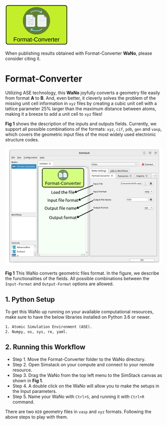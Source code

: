 ![Format-Converter WaNo logo](format_converter_logo.png)

When publishing results obtained with Format-Converter **WaNo**, please consider citing it.


# Format-Converter

Utilizing ASE technology, this **WaNo** joyfully converts a geometry file easily from format **A** to **B**. And, even better, it cleverly solves the problem of the missing unit cell information in `xyz` files by creating a cubic unit cell with a lattice parameter 25% larger than the maximum distance between atoms, making it a breeze to add a unit cell to `xyz` files!


**Fig 1** shows the description of the inputs and outputs fields. Currently, we support all possible combinations of the formats: `xyz`, `cif`, `pdb`, `gen` and `vasp`, which covers the geometric input files of the most widely used electronic structure codes.

![Semantic description of image](Wano-Format_Converter.png)

**Fig 1** This WaNo converts geometric files format. In the figure, we describe the functionalities of the fields. All possible combinations between the `Input-Format` and `Output-Format` options are allowed.

## 1. Python Setup
To get this WaNo up running on your available computational resources, make sure to have the below libraries installed on Python 3.6 or newer.

```
1. Atomic Simulation Environment (ASE).
2. Numpy, os, sys, re, yaml. 
```

## 2. Running this Workflow

- Step 1. Move the Format-Converter folder to the WaNo directory. 
- Step 2. Open Simstack on your compute and connect to your remote resource.
- Step 3. Drag the WaNo from the top left menu to the SimStack canvas as shown in **Fig 1**.
- Step 4. A double click on the WaNo will allow you to make the setups in the Input parameters.
- Step 5. Name your WaNo with `Ctrl+S`, and running it with `Ctrl+R` command.

There are two `H20` geometry files in `vasp` and `xyz` formats. Following the above steps to play with them. 
